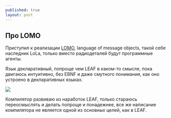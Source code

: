 ```yaml
---
published: true
layout: post
---
```


## Про LOMO

Приступил к реализации [LOMO](https://github.com/kpmy/lomo), language of message objects, такой себе наследник LoLa, только вместо радиодеталей будут программные агенты.

Язык декларативный, попроще чем LEAF в каком-то смысле, пока двигаюсь интуитивно, без EBNF и даже смутного понимания, как оно устроено в декларативных языках.

![](http://s00.yaplakal.com/pics/pics_original/3/5/4/398453.jpg)

Компилятор развиваю из наработок LEAF, только стараюсь переосмыслять и делать попроще и понадежнее, все же написание компилятора не является одной из основных целей, как в LEAF.


